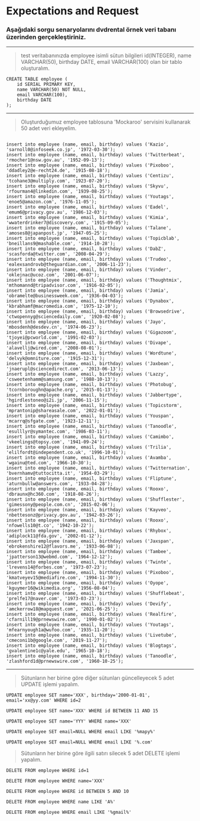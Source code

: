# Expectations and Request
### Aşağıdaki sorgu senaryolarını dvdrental örnek veri tabanı üzerinden gerçekleştiriniz.
***
> test veritabanınızda employee isimli sütun bilgileri id(INTEGER), name VARCHAR(50), birthday DATE, email VARCHAR(100) olan bir tablo oluşturalım.

<pre><code>CREATE TABLE employee (
    id SERIAL PRIMARY KEY,
    name VARCHAR(50) NOT NULL,
    email VARCHAR(100),
    birthday DATE
);
</code></pre>
***
> Oluşturduğumuz employee tablosuna 'Mockaroo' servisini kullanarak 50 adet veri ekleyelim.

<pre><code>
insert into employee (name, email, birthday) values ('Kazio', 'sarnoll0@infoseek.co.jp', '1972-03-30');
insert into employee (name, email, birthday) values ('Twitterbeat', 'rmocher1@nsw.gov.au', '1952-09-13');
insert into employee (name, email, birthday) values ('Pixoboo', 'ddadley2@e-recht24.de', '1915-08-18');
insert into employee (name, email, birthday) values ('Centizu', 'tcohane3@multiply.com', '1923-07-20');
insert into employee (name, email, birthday) values ('Skyvu', 'rfourman4@linkedin.com', '1939-08-25');
insert into employee (name, email, birthday) values ('Youtags', 'enoe5@amazon.com', '1976-11-05');
insert into employee (name, email, birthday) values ('Eadel', 'emum6@privacy.gov.au', '1986-12-03');
insert into employee (name, email, birthday) values ('Kimia', 'wwaterdrinker7@discovery.com', '1915-09-05');
insert into employee (name, email, birthday) values ('Talane', 'amoses8@japanpost.jp', '1947-05-25');
insert into employee (name, email, birthday) values ('Topicblab', 'bneillans9@mashable.com', '1914-10-28');
insert into employee (name, email, birthday) values ('DabZ', 'scasforda@twitter.com', '2008-04-29');
insert into employee (name, email, birthday) values ('Trudeo', 'ealexsandrovb@theguardian.com', '2006-11-23');
insert into employee (name, email, birthday) values ('Vinder', 'oklejnac@ucoz.com', '2001-06-07');
insert into employee (name, email, birthday) values ('Thoughtmix', 'mthomannd@tripadvisor.com', '1916-02-05');
insert into employee (name, email, birthday) values ('Jamia', 'obramelte@businessweek.com', '1936-04-03');
insert into employee (name, email, birthday) values ('Dynabox', 'kbrabhamf@macromedia.com', '1975-12-10');
insert into employee (name, email, birthday) values ('Browsedrive', 'ctwopennyg@sciencedaily.com', '1920-02-08');
insert into employee (name, email, birthday) values ('Jayo', 'mbosdenh@desdev.cn', '1974-06-23');
insert into employee (name, email, birthday) values ('Gigazoom', 'tjoyei@pcworld.com', '1991-02-03');
insert into employee (name, email, birthday) values ('Divape', 'alavellj@wired.com', '2008-08-01');
insert into employee (name, email, birthday) values ('Wordtune', 'delvyk@omniture.com', '1915-12-31');
insert into employee (name, email, birthday) values ('Jaxbean', 'jnaerupl@sciencedirect.com', '2013-06-13');
insert into employee (name, email, birthday) values ('Lazzy', 'csweetenhamm@samsung.com', '1988-10-13');
insert into employee (name, email, birthday) values ('Photobug', 'tcornboroughn@apache.org', '2015-01-13');
insert into employee (name, email, birthday) values ('Jabbertype', 'hgirdlestoneo@i2i.jp', '2006-11-15');
insert into employee (name, email, birthday) values ('Topicstorm', 'mprantonip@shareasale.com', '2022-01-01');
insert into employee (name, email, birthday) values ('Youspan', 'mcarrq@sfgate.com', '1923-12-11');
insert into employee (name, email, birthday) values ('Tanoodle', 'esulllyr@symantec.com', '1986-03-11');
insert into employee (name, email, birthday) values ('Camimbo', 'vkeelings@topsy.com', '1941-09-24');
insert into employee (name, email, birthday) values ('Trilia', 'elilfordt@independent.co.uk', '1996-10-01');
insert into employee (name, email, birthday) values ('Avamba', 'wgainu@ted.com', '1966-10-30');
insert into employee (name, email, birthday) values ('Twitternation', 'bvernhamv@tuttocitta.it', '1954-03-29');
insert into employee (name, email, birthday) values ('Fliptune', 'aturnbullw@answers.com', '1933-04-28');
insert into employee (name, email, birthday) values ('Rooxo', 'dbraunx@hc360.com', '1918-08-26');
insert into employee (name, email, birthday) values ('Shufflester', 'gimessony@people.com.cn', '2015-02-06');
insert into employee (name, email, birthday) values ('Kayveo', 'nbettesonz@privacy.gov.au', '1942-03-26');
insert into employee (name, email, birthday) values ('Rooxo', 'nfowells10@t.co', '1942-10-22');
insert into employee (name, email, birthday) values ('Rhybox', 'adiplock11@fda.gov', '2002-01-12');
insert into employee (name, email, birthday) values ('Jaxspan', 'ebrokenshire12@flavors.me', '1933-06-08');
insert into employee (name, email, birthday) values ('Tambee', 'jpatterson13@webmd.com', '1964-12-12');
insert into employee (name, email, birthday) values ('Twinte', 'lrevens14@forbes.com', '1973-07-23');
insert into employee (name, email, birthday) values ('Pixoboo', 'kmatveyev15@mediafire.com', '1994-11-30');
insert into employee (name, email, birthday) values ('Oyope', 'kguymer16@wikimedia.org', '1956-08-04');
insert into employee (name, email, birthday) values ('Shufflebeat', 'prelfe17@naver.com', '1973-03-23');
insert into employee (name, email, birthday) values ('Devify', 'amckerrow18@mapquest.com', '2021-06-25');
insert into employee (name, email, birthday) values ('Realfire', 'cfarnill19@prnewswire.com', '1990-01-02');
insert into employee (name, email, birthday) values ('Youtags', 'mfearnyough1a@wufoo.com', '1935-11-20');
insert into employee (name, email, birthday) values ('Livetube', 'cmeconi1b@google.com', '2019-11-27');
insert into employee (name, email, birthday) values ('Blogtags', 'gvalentine1c@yale.edu', '1965-10-18');
insert into employee (name, email, birthday) values ('Tanoodle', 'zlashford1d@prnewswire.com', '1960-10-25');
</code></pre>
***
> Sütunların her birine göre diğer sütunları güncelleyecek 5 adet UPDATE işlemi yapalım.

<pre><code>UPDATE employee SET name='XXX', birthday='2000-01-01', email='xx@yy.com' WHERE id=2
</code></pre>

<pre><code>UPDATE employee SET name='XXX' WHERE id BETWEEN 11 AND 15
</code></pre>

<pre><code>UPDATE employee SET name='YYY' WHERE name='XXX'
</code></pre>

<pre><code>UPDATE employee SET email=NULL WHERE email LIKE '%mapy%'
</code></pre>

<pre><code>UPDATE employee SET email=NULL WHERE email LIKE '%.com'
</code></pre>

> Sütunların her birine göre ilgili satırı silecek 5 adet DELETE işlemi yapalım.

<pre><code>DELETE FROM employee WHERE id=1
</code></pre>

<pre><code>DELETE FROM employee WHERE name='XXX'
</code></pre>

<pre><code>DELETE FROM employee WHERE id BETWEEN 5 AND 10
</code></pre>

<pre><code>DELETE FROM employee WHERE name LIKE 'A%'
</code></pre>

<pre><code>DELETE FROM employee WHERE email LIKE '%gmail%'
</code></pre>
